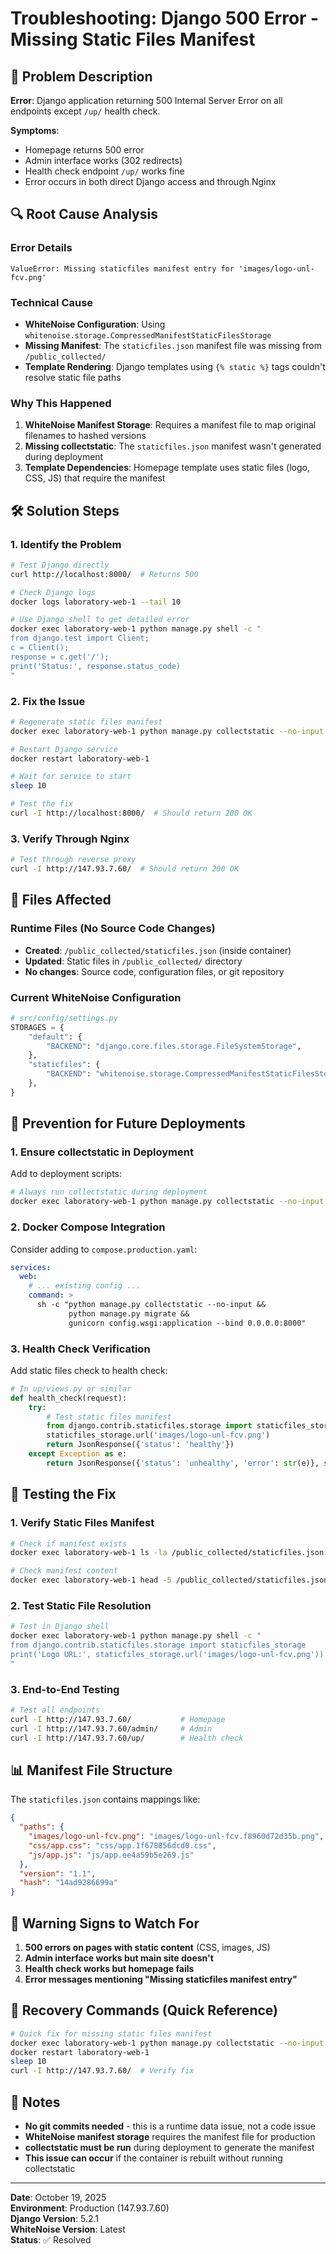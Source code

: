# Troubleshooting: Django 500 Error - Missing Static Files Manifest

## 🚨 **Problem Description**

**Error**: Django application returning 500 Internal Server Error on all endpoints except `/up/` health check.

**Symptoms**:
- Homepage returns 500 error
- Admin interface works (302 redirects)
- Health check endpoint `/up/` works fine
- Error occurs in both direct Django access and through Nginx

## 🔍 **Root Cause Analysis**

### Error Details
```
ValueError: Missing staticfiles manifest entry for 'images/logo-unl-fcv.png'
```

### Technical Cause
- **WhiteNoise Configuration**: Using `whitenoise.storage.CompressedManifestStaticFilesStorage`
- **Missing Manifest**: The `staticfiles.json` manifest file was missing from `/public_collected/`
- **Template Rendering**: Django templates using `{% static %}` tags couldn't resolve static file paths

### Why This Happened
1. **WhiteNoise Manifest Storage**: Requires a manifest file to map original filenames to hashed versions
2. **Missing collectstatic**: The `staticfiles.json` manifest wasn't generated during deployment
3. **Template Dependencies**: Homepage template uses static files (logo, CSS, JS) that require the manifest

## 🛠️ **Solution Steps**

### 1. Identify the Problem
```bash
# Test Django directly
curl http://localhost:8000/  # Returns 500

# Check Django logs
docker logs laboratory-web-1 --tail 10

# Use Django shell to get detailed error
docker exec laboratory-web-1 python manage.py shell -c "
from django.test import Client; 
c = Client(); 
response = c.get('/'); 
print('Status:', response.status_code)
"
```

### 2. Fix the Issue
```bash
# Regenerate static files manifest
docker exec laboratory-web-1 python manage.py collectstatic --no-input --clear

# Restart Django service
docker restart laboratory-web-1

# Wait for service to start
sleep 10

# Test the fix
curl -I http://localhost:8000/  # Should return 200 OK
```

### 3. Verify Through Nginx
```bash
# Test through reverse proxy
curl -I http://147.93.7.60/  # Should return 200 OK
```

## 📁 **Files Affected**

### Runtime Files (No Source Code Changes)
- **Created**: `/public_collected/staticfiles.json` (inside container)
- **Updated**: Static files in `/public_collected/` directory
- **No changes**: Source code, configuration files, or git repository

### Current WhiteNoise Configuration
```python
# src/config/settings.py
STORAGES = {
    "default": {
        "BACKEND": "django.core.files.storage.FileSystemStorage",
    },
    "staticfiles": {
        "BACKEND": "whitenoise.storage.CompressedManifestStaticFilesStorage",
    },
}
```

## 🔧 **Prevention for Future Deployments**

### 1. Ensure collectstatic in Deployment
Add to deployment scripts:
```bash
# Always run collectstatic during deployment
docker exec laboratory-web-1 python manage.py collectstatic --no-input
```

### 2. Docker Compose Integration
Consider adding to `compose.production.yaml`:
```yaml
services:
  web:
    # ... existing config ...
    command: >
      sh -c "python manage.py collectstatic --no-input &&
             python manage.py migrate &&
             gunicorn config.wsgi:application --bind 0.0.0.0:8000"
```

### 3. Health Check Verification
Add static files check to health check:
```python
# In up/views.py or similar
def health_check(request):
    try:
        # Test static files manifest
        from django.contrib.staticfiles.storage import staticfiles_storage
        staticfiles_storage.url('images/logo-unl-fcv.png')
        return JsonResponse({'status': 'healthy'})
    except Exception as e:
        return JsonResponse({'status': 'unhealthy', 'error': str(e)}, status=500)
```

## 🧪 **Testing the Fix**

### 1. Verify Static Files Manifest
```bash
# Check if manifest exists
docker exec laboratory-web-1 ls -la /public_collected/staticfiles.json

# Check manifest content
docker exec laboratory-web-1 head -5 /public_collected/staticfiles.json
```

### 2. Test Static File Resolution
```bash
# Test in Django shell
docker exec laboratory-web-1 python manage.py shell -c "
from django.contrib.staticfiles.storage import staticfiles_storage
print('Logo URL:', staticfiles_storage.url('images/logo-unl-fcv.png'))
"
```

### 3. End-to-End Testing
```bash
# Test all endpoints
curl -I http://147.93.7.60/           # Homepage
curl -I http://147.93.7.60/admin/     # Admin
curl -I http://147.93.7.60/up/        # Health check
```

## 📊 **Manifest File Structure**

The `staticfiles.json` contains mappings like:
```json
{
  "paths": {
    "images/logo-unl-fcv.png": "images/logo-unl-fcv.f8960d72d35b.png",
    "css/app.css": "css/app.1f678856dcd0.css",
    "js/app.js": "js/app.ee4a59b5e269.js"
  },
  "version": "1.1",
  "hash": "14ad9286699a"
}
```

## 🚨 **Warning Signs to Watch For**

1. **500 errors on pages with static content** (CSS, images, JS)
2. **Admin interface works but main site doesn't**
3. **Health check works but homepage fails**
4. **Error messages mentioning "Missing staticfiles manifest entry"**

## 🔄 **Recovery Commands (Quick Reference)**

```bash
# Quick fix for missing static files manifest
docker exec laboratory-web-1 python manage.py collectstatic --no-input --clear
docker restart laboratory-web-1
sleep 10
curl -I http://147.93.7.60/  # Verify fix
```

## 📝 **Notes**

- **No git commits needed** - this is a runtime data issue, not a code issue
- **WhiteNoise manifest storage** requires the manifest file for production
- **collectstatic must be run** during deployment to generate the manifest
- **This issue can occur** if the container is rebuilt without running collectstatic

---

**Date**: October 19, 2025  
**Environment**: Production (147.93.7.60)  
**Django Version**: 5.2.1  
**WhiteNoise Version**: Latest  
**Status**: ✅ Resolved
